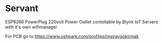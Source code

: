 # Servant
ESP8266 PowerPlug 220volt Power Outlet contollable by Blynk IoT Servers with it's own wifimanager

For PCB go to https://www.oshpark.com/profiles/mgiraygokirmak
